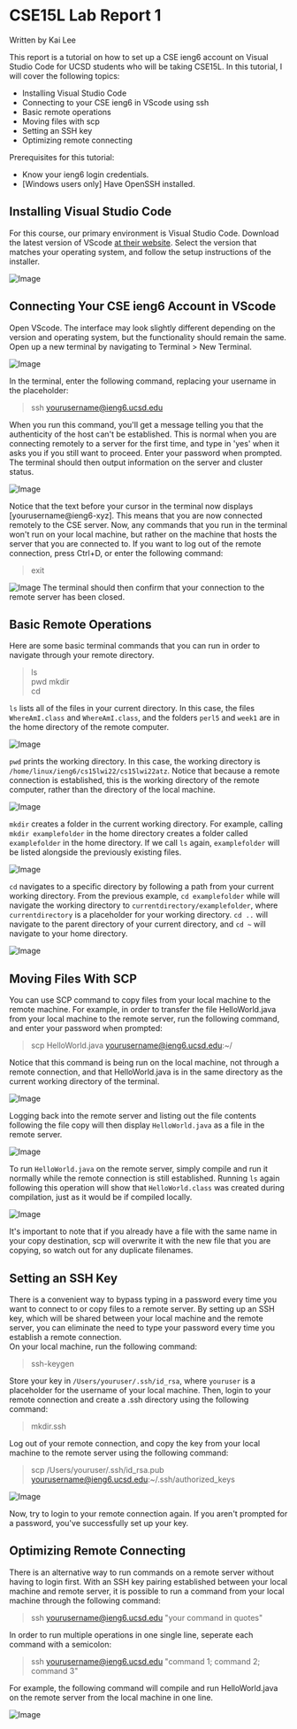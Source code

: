 # CSE15L Lab Report 1
Written by Kai Lee  

This report is a tutorial on how to set up a CSE ieng6 account on Visual Studio Code for UCSD students who will be taking CSE15L. In this tutorial, I will cover the following topics:

- Installing Visual Studio Code
- Connecting to your CSE ieng6 in VScode using ssh
- Basic remote operations
- Moving files with scp
- Setting an SSH key
- Optimizing remote connecting


Prerequisites for this tutorial: 
- Know your ieng6 login credentials.
- [Windows users only] Have OpenSSH installed.

## Installing Visual Studio Code
For this course, our primary environment is Visual Studio Code. Download the latest version of VScode [at their website](https://code.visualstudio.com/download). Select the version that matches your operating system, and follow the setup instructions of the installer.

![Image](report1-1.PNG)

## Connecting Your CSE ieng6 Account in VScode
Open VScode. The interface may look slightly different depending on the version and operating system, but the functionality should remain the same. Open up a new terminal by navigating to Terminal > New Terminal.

![Image](report1-2.png)

In the terminal, enter the following command, replacing your username in the placeholder:
>ssh yourusername@ieng6.ucsd.edu

When you run this command, you'll get a message telling you that the authenticity of the host can't be established. This is normal when you are connecting remotely to a server for the first time, and type in 'yes' when it asks you if you still want to proceed. Enter your password when prompted. The terminal should then output information on the server and cluster status.

![Image](report1-3.PNG)

Notice that the text before your cursor in the terminal now displays [yourusername@ieng6-xyz]. This means that you are now connected remotely to the CSE server. Now, any commands that you run in the terminal won't run on your local machine, but rather on the machine that hosts the server that you are connected to. If you want to log out of the remote connection, press Ctrl+D, or enter the following command:
>exit

![Image](report1-4.png)
The terminal should then confirm that your connection to the remote server has been closed.

## Basic Remote Operations
Here are some basic terminal commands that you can run in order to navigate through your remote directory. 

>ls			    
pwd	
mkdir	   	   
cd	   

`ls` lists all of the files in your current directory. In this case, the files `WhereAmI.class` and `WhereAmI.class`, and the folders `perl5` and `week1` are in the home directory of the remote computer.

![Image](report1-5.png)

`pwd` prints the working directory. In this case, the working directory is `/home/linux/ieng6/cs15lwi22/cs15lwi22atz`. Notice that because a remote connection is established, this is the working directory of the remote computer, rather than the directory of the local machine.

![Image](report1-6.png)

`mkdir` creates a folder in the current working directory. For example, calling `mkdir examplefolder` in the home directory creates a folder called `examplefolder` in the home directory. If we call `ls` again, `examplefolder` will be listed alongside the previously existing files.

![Image](report1-7.png)

`cd` navigates to a specific directory by following a path from your current working directory. From the previous example, `cd examplefolder` while will navigate the working directory to `currentdirectory/examplefolder`, where `currentdirectory` is a placeholder for your working directory. `cd ..` will navigate to the parent directory of your current directory, and `cd ~` will navigate to your home directory.

![Image](report1-8.png)

## Moving Files With SCP
You can use SCP command to copy files from your local machine to the remote machine. For example, in order to transfer the file HelloWorld.java from your local machine to the remote server, run the following command, and enter your password when prompted:
>scp HelloWorld.java yourusername@ieng6.ucsd.edu:~/

Notice that this command is being run on the local machine, not through a remote connection, and that HelloWorld.java is in the same directory as the current working directory of the terminal.

![Image](report1-9.png)

Logging back into the remote server and listing out the file contents following the file copy will then display `HelloWorld.java` as a file in the remote server.

![Image](report1-10.PNG)

To run `HelloWorld.java` on the remote server, simply compile and run it normally while the remote connection is still established. Running `ls` again following this operation will show that `HelloWorld.class` was created during compilation, just as it would be if compiled locally.

![Image](report1-11.PNG)

It's important to note that if you already have a file with the same name in your copy destination, scp will overwrite it with the new file that you are copying, so watch out for any duplicate filenames.

## Setting an SSH Key
There is a convenient way to bypass typing in a password every time you want to connect to or copy files to a remote server. By setting up an SSH key, which will be shared between your local machine and the remote server, you can eliminate the need to type your password every time you establish a remote connection.  
On your local machine, run the following command:
>ssh-keygen

Store your key in `/Users/youruser/.ssh/id_rsa`, where `youruser` is a placeholder for the username of your local machine. Then, login to your remote connection and create a .ssh directory using the following command:
>mkdir.ssh

Log out of your remote connection, and copy the key from your local machine to the remote server using the following command:  
>scp /Users/youruser/.ssh/id_rsa.pub yourusername@ieng6.ucsd.edu:~/.ssh/authorized_keys

![Image](report1-12.PNG)

Now, try to login to your remote connection again. If you aren't prompted for a password, you've successfully set up your key.

## Optimizing Remote Connecting
There is an alternative way to run commands on a remote server without having to login first. With an SSH key pairing established between your local machine and remote server, it is possible to run a command from your local machine through the following command:
>ssh yourusername@ieng6.ucsd.edu "your command in quotes"

In order to run multiple operations in one single line, seperate each command with a semicolon:
>ssh yourusername@ieng6.ucsd.edu "command 1; command 2; command 3"

For example, the following command will compile and run HelloWorld.java on the remote server from the local machine in one line.

![Image](report1-13.PNG)
